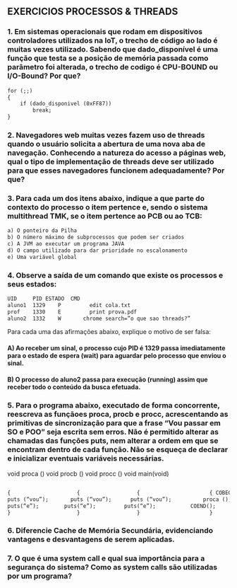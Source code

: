 ## EXERCICIOS PROCESSOS & THREADS

### 1.	Em sistemas operacionais que rodam em dispositivos controladores utilizados na IoT, o trecho de código ao lado é muitas vezes utilizado. Sabendo que dado_disponível é uma função que testa se a posição de memória passada como parâmetro foi alterada, o trecho de codigo é CPU-BOUND ou I/O-Bound? Por que?
```markdown
for (;;)
{
	if (dado_disponivel (0xFF87))
		break;
}
```

### 2. Navegadores web muitas vezes fazem uso de threads quando o usuário solicita a abertura de uma nova aba de navegação. Conhecendo a natureza do acesso a páginas web, qual o tipo de implementação de threads deve ser utilizado para que esses navegadores funcionem adequadamente? Por que?

### 3.	Para cada um dos itens abaixo, indique a que parte do contexto do processo o item pertence e, sendo o sistema multithread TMK, se o item pertence ao PCB ou ao TCB:
```markdown
a) O ponteiro da Pilha 
b) O número máximo de subprocessos que podem ser criados
c) A JVM ao executar um programa JAVA
d) O campo utilizado para dar prioridade no escalonamento 
e) Uma variável global
```

### 4. Observe a saída de um comando que existe os processos e seus estados:
```markdown
UID	    PID	ESTADO	CMD
aluno1  1329	P		  edit cola.txt
prof    1330	E		  print prova.pdf
aluno2  1332	W 		chrome search=”o que sao threads?”
```
Para cada uma das afirmações abaixo, explique o motivo de ser falsa:	

#### A)	Ao receber um sinal, o processo cujo PID é 1329 passa imediatamente para o estado de espera (wait) para aguardar pelo processo que enviou o sinal.
#### B)	O processo do aluno2 passa para execução (running) assim que receber todo o conteúdo da busca efetuada.

### 5. Para o programa abaixo, executado de forma concorrente, reescreva as funçãoes proca, procb e procc, acrescentando as primitivas de sincronização para que a frase “Vou passar em SO e POO” seja escrita sem erros. Não é permitido alterar as chamadas das funções puts, nem alterar a ordem em que se encontram dentro de cada função. Não se esqueça de declarar e inicializar eventuais variáveis necessárias.
void proca ()	void procb ()	void procc ()		void main(void)
```markdown

{		              {		             {			            { COBEGIN()
puts (“vou”);	    puts (“vou”);	   puts (“vou”);		  proca (); procb(); procc();
puts(“e”);	      puts(“e”);	     puts(“e”);		      COEND();
}		              }		             }			            }
```

### 6. Diferencie Cache de Memória Secundária, evidenciando vantagens e desvantagens de serem aplicadas.

### 7. O que é uma system call e qual sua importância para a segurança do sistema? Como as system calls são utilizadas por um programa?
